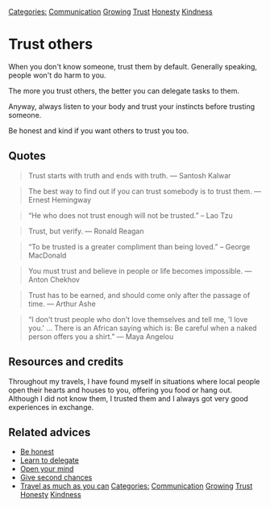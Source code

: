 [Categories:](../Categories/index.md) [Communication](../Categories/Communication.md) [Growing](../Categories/Growing.md) [Trust](../Categories/Trust.md) [Honesty](../Categories/Honesty.md) [Kindness](../Categories/Kindness.md)
# Trust others

When you don't know someone, trust them by default. Generally speaking, people won't do harm to you.

The more you trust others, the better you can delegate tasks to them.

Anyway, always listen to your body and trust your instincts before trusting someone.

Be honest and kind if you want others to trust you too.

## Quotes

> Trust starts with truth and ends with truth. ― Santosh Kalwar

> The best way to find out if you can trust somebody is to trust them. ― Ernest Hemingway

> “He who does not trust enough will not be trusted.” – Lao Tzu

> Trust, but verify. ― Ronald Reagan

> “To be trusted is a greater compliment than being loved.” – George MacDonald

> You must trust and believe in people or life becomes impossible. ― Anton Chekhov

> Trust has to be earned, and should come only after the passage of time. ― Arthur Ashe

> “I don't trust people who don't love themselves and tell me, 'I love you.' ... There is an African saying which is: Be careful when a naked person offers you a shirt.” ― Maya Angelou

## Resources and credits

Throughout my travels, I have found myself in situations where local people open their hearts and houses to you, offering you food or hang out. Although I did not know them, I trusted them and I always got very good experiences in exchange.

## Related advices

- [Be honest](../Be%20honest/index.md)
- [Learn to delegate](../Learn%20to%20delegate/index.md)
- [Open your mind](../Open%20your%20mind/index.md)
- [Give second chances](../Give%20second%20chances/index.md)
- [Travel as much as you can](../Travel%20as%20much%20as%20you%20can/index.md)
[Categories:](../Categories/index.md) [Communication](../Categories/Communication.md) [Growing](../Categories/Growing.md) [Trust](../Categories/Trust.md) [Honesty](../Categories/Honesty.md) [Kindness](../Categories/Kindness.md)
